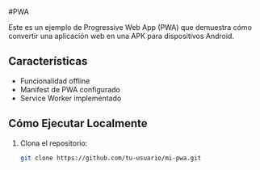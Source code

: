 #PWA

Este es un ejemplo de Progressive Web App (PWA) que demuestra cómo convertir una aplicación web en una APK para dispositivos Android.

## Características
- Funcionalidad offline
- Manifest de PWA configurado
- Service Worker implementado

## Cómo Ejecutar Localmente
1. Clona el repositorio:
   ```bash
   git clone https://github.com/tu-usuario/mi-pwa.git
